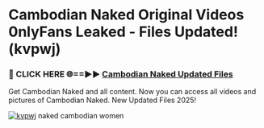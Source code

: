# Cambodian Naked Original Videos 0nlyFans Leaked - Files Updated! (kvpwj)

<h3>🔴 CLICK HERE 🌐==►► <a href="https://tinyurl.com/up5wt9bj" rel="nofollow">Cambodian Naked Updated Files</a></h3>

Get Cambodian Naked and all content. Now you can access all videos and pictures of Cambodian Naked. New Updated Files 2025!

[![kvpwj](https://i.imgur.com/ABiUzMV.gif)](https://tinyurl.com/up5wt9bj)
naked cambodian women